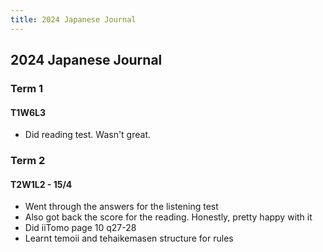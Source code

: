 ```yaml
---
title: 2024 Japanese Journal
---
```


## 2024 Japanese Journal
### Term 1
#### T1W6L3
- Did reading test. Wasn't great.

### Term 2
#### T2W1L2 - 15/4
- Went through the answers for the listening test
- Also got back the score for the reading. Honestly, pretty happy with it
- Did iiTomo page 10 q27-28
- Learnt temoii and tehaikemasen structure for rules